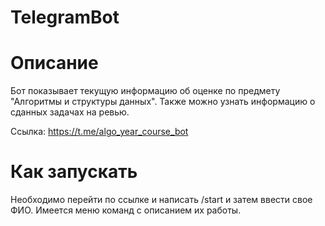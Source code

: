# TelegramBot

# Описание

Бот показывает текущую информацию об оценке по предмету "Алгоритмы и структуры данных". Также можно узнать информацию о сданных задачах на ревью.

Ссылка: https://t.me/algo_year_course_bot

# Как запускать

Необходимо перейти по ссылке и написать /start и затем ввести свое ФИО. Имеется меню команд с описанием их работы.

